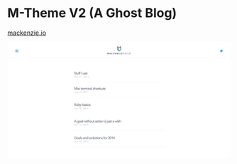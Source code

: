 # M-Theme V2 (A Ghost Blog)

[mackenzie.io](http://mackenzie.io/)

![ScreenShot](https://raw.githubusercontent.com/childish/m-theme-v2/master/mackenzie.io.png)